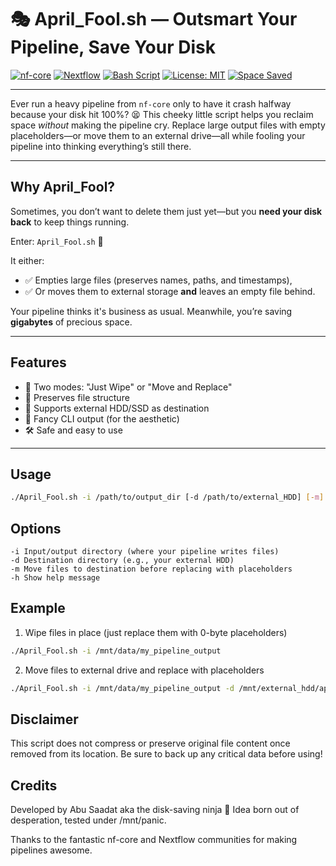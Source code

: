 # 🎭 April_Fool.sh — Outsmart Your Pipeline, Save Your Disk

[![nf-core](https://img.shields.io/badge/nf--core-brightgreen?logo=nextflow)](https://nf-co.re/)
[![Nextflow](https://img.shields.io/badge/nextflow-%E2%9C%94-green?logo=nextflow)](https://www.nextflow.io/)
[![Bash Script](https://img.shields.io/badge/script-bash-blue?logo=gnu-bash)](https://www.gnu.org/software/bash/)
[![License: MIT](https://img.shields.io/badge/License-MIT-yellow.svg)](https://opensource.org/licenses/MIT)
[![Space Saved](https://img.shields.io/badge/space--saved-💾_GBs-critical)](https://nf-co.re/pipelines)

---

Ever run a heavy pipeline from `nf-core` only to have it crash halfway because your disk hit 100%? 😫
This cheeky little script helps you reclaim space *without* making the pipeline cry. Replace large output files with empty placeholders—or move them to an external drive—all while fooling your pipeline into thinking everything’s still there.

---

## Why April_Fool?

Sometimes, you don’t want to delete them just yet—but you **need your disk back** to keep things running.

Enter: `April_Fool.sh` 🎩

It either:
- ✅ Empties large files (preserves names, paths, and timestamps),
- ✅ Or moves them to external storage **and** leaves an empty file behind.

Your pipeline thinks it's business as usual. Meanwhile, you’re saving **gigabytes** of precious space.

---

## Features

- 🔁 Two modes: "Just Wipe" or "Move and Replace"
- 🎯 Preserves file structure
- 📂 Supports external HDD/SSD as destination
- 🎨 Fancy CLI output (for the aesthetic)
- 🛠️ Safe and easy to use

---

## Usage

```bash
./April_Fool.sh -i /path/to/output_dir [-d /path/to/external_HDD] [-m]
```

## Options
```
-i Input/output directory (where your pipeline writes files)
-d Destination directory (e.g., your external HDD)
-m Move files to destination before replacing with placeholders
-h Show help message
```

## Example

1. Wipe files in place (just replace them with 0-byte placeholders)

```bash
./April_Fool.sh -i /mnt/data/my_pipeline_output
```
2. Move files to external drive and replace with placeholders

```bash
./April_Fool.sh -i /mnt/data/my_pipeline_output -d /mnt/external_hdd/april_backup -m
```

## Disclaimer

This script does not compress or preserve original file content once removed from its location.
Be sure to back up any critical data before using!

## Credits

Developed by Abu Saadat aka the disk-saving ninja 🥷
Idea born out of desperation, tested under /mnt/panic.

Thanks to the fantastic nf-core and Nextflow communities for making pipelines awesome.

